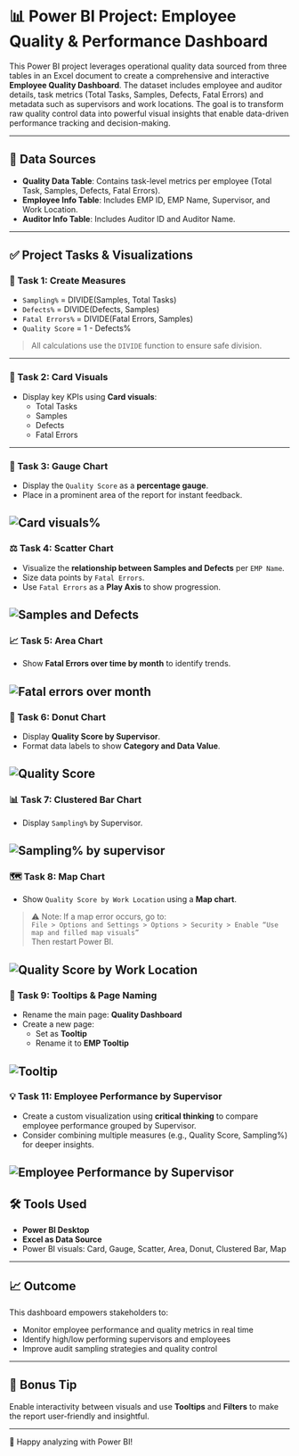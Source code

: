 
# 📊 Power BI Project: Employee Quality & Performance Dashboard

This Power BI project leverages operational quality data sourced from three tables in an Excel document to create a comprehensive and interactive **Employee Quality Dashboard**. The dataset includes employee and auditor details, task metrics (Total Tasks, Samples, Defects, Fatal Errors) and metadata such as supervisors and work locations. The goal is to transform raw quality control data into powerful visual insights that enable data-driven performance tracking and decision-making.

---

## 📁 Data Sources

- **Quality Data Table**: Contains task-level metrics per employee (Total Task, Samples, Defects, Fatal Errors).
- **Employee Info Table**: Includes EMP ID, EMP Name, Supervisor, and Work Location.
- **Auditor Info Table**: Includes Auditor ID and Auditor Name.

---

## ✅ Project Tasks & Visualizations

### 🔢 Task 1: Create Measures
- `Sampling%` = DIVIDE(Samples, Total Tasks)
- `Defects%` = DIVIDE(Defects, Samples)
- `Fatal Errors%` = DIVIDE(Fatal Errors, Samples)
- `Quality Score` = 1 - Defects%

> All calculations use the `DIVIDE` function to ensure safe division.

---

### 📇 Task 2: Card Visuals
- Display key KPIs using **Card visuals**:
  - Total Tasks
  - Samples
  - Defects
  - Fatal Errors
 
---

### 🎯 Task 3: Gauge Chart
- Display the `Quality Score` as a **percentage gauge**.
- Place in a prominent area of the report for instant feedback.

![Card visuals%](images_employ/image1.png)
---

### ⚖️ Task 4: Scatter Chart
- Visualize the **relationship between Samples and Defects** per `EMP Name`.
- Size data points by `Fatal Errors`.
- Use `Fatal Errors` as a **Play Axis** to show progression.

![Samples and Defects](images_employ/image2.png)
---

### 📈 Task 5: Area Chart
- Show **Fatal Errors over time by month** to identify trends.

![Fatal errors over month](images_employ/image3.png)
---

### 🍩 Task 6: Donut Chart
- Display **Quality Score by Supervisor**.
- Format data labels to show **Category and Data Value**.

![Quality Score](images_employ/image4.png)
---

### 📊 Task 7: Clustered Bar Chart
- Display `Sampling%` by Supervisor.

![Sampling% by supervisor](images_employ/image5.png)
---

### 🗺️ Task 8: Map Chart
- Show `Quality Score by Work Location` using a **Map chart**.

> ⚠️ Note: If a map error occurs, go to:  
`File > Options and Settings > Options > Security > Enable “Use map and filled map visuals”`  
Then restart Power BI.

![Quality Score by Work Location](images_employ/image6.png)
---

### 🧩 Task 9: Tooltips & Page Naming
- Rename the main page: **Quality Dashboard**
- Create a new page:
  - Set as **Tooltip**
  - Rename it to **EMP Tooltip**

![Tooltip](images_employ/image7.png)
---

### 💡 Task 11: Employee Performance by Supervisor
- Create a custom visualization using **critical thinking** to compare employee performance grouped by Supervisor.
- Consider combining multiple measures (e.g., Quality Score, Sampling%) for deeper insights.

![Employee Performance by Supervisor](images_employ/image8.png)
---

## 🛠️ Tools Used

- **Power BI Desktop**
- **Excel as Data Source**
- Power BI visuals: Card, Gauge, Scatter, Area, Donut, Clustered Bar, Map

---

## 📈 Outcome

This dashboard empowers stakeholders to:
- Monitor employee performance and quality metrics in real time
- Identify high/low performing supervisors and employees
- Improve audit sampling strategies and quality control

---

## 🧠 Bonus Tip
Enable interactivity between visuals and use **Tooltips** and **Filters** to make the report user-friendly and insightful.

---

🚀 Happy analyzing with Power BI!
